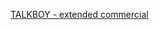 ---
layout: post
wordpress_id: 1447
wordpress_url: http://noesbueno.com/archives/1447
date: '2012-04-09 16:50:48 -0500'
date_gmt: '2012-04-09 21:50:48 -0500'
body: |
  <p><a href="http://distinguishedbaloney.tumblr.com/post/20723896687">TALKBOY - extended commercial</a></p>
---